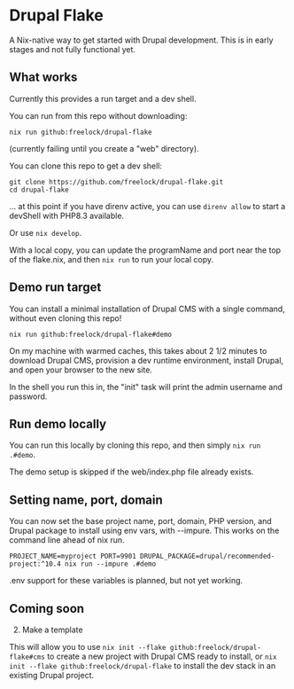 # Drupal Flake

A Nix-native way to get started with Drupal development. This is in early stages and not fully functional yet.

## What works

Currently this provides a run target and a dev shell.

You can run from this repo without downloading:

```
nix run github:freelock/drupal-flake
```
(currently failing until you create a "web" directory).

You can clone this repo to get a dev shell:

```
git clone https://github.com/freelock/drupal-flake.git
cd drupal-flake
```
... at this point if you have direnv active, you can use `direnv allow` to start a devShell with PHP8.3 available.

Or use `nix develop`.

With a local copy, you can update the programName and port near the top of the flake.nix, and then `nix run` to run your local copy.

## Demo run target

You can install a minimal installation of Drupal CMS with a single command, without even cloning this repo!

```
nix run github:freelock/drupal-flake#demo
```
On my machine with warmed caches, this takes about 2 1/2 minutes to download Drupal CMS, provision a dev runtime environment, install Drupal, and open your browser to the new site.

In the shell you run this in, the "init" task will print the admin username and password.

## Run demo locally

You can run this locally by cloning this repo, and then simply `nix run .#demo`.

The demo setup is skipped if the web/index.php file already exists.

## Setting name, port, domain

You can now set the base project name, port, domain, PHP version, and Drupal package to install using env vars, with --impure. This works on the command line ahead of nix run.

```
PROJECT_NAME=myproject PORT=9901 DRUPAL_PACKAGE=drupal/recommended-project:^10.4 nix run --impure .#demo
```
.env support for these variables is planned, but not yet working.


## Coming soon

2. Make a template

This will allow you to use `nix init --flake github:freelock/drupal-flake#cms` to create a new project with Drupal CMS ready to install, or `nix init --flake github:freelock/drupal-flake` to install the dev stack in an existing Drupal project.
